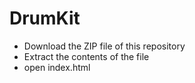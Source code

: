 # DrumKit

- Download the ZIP file of this repository
- Extract the contents of the file
- open index.html
